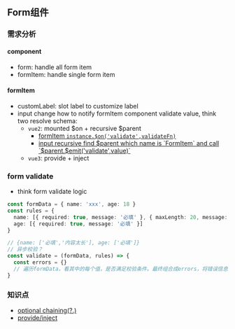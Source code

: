 ## Form组件

### 需求分析

#### component

* form: handle all form item
* formItem: handle single form item

#### formItem

* customLabel: slot label to customize label
* input change how to notify formItem component validate value, think two resolve schema:
  * `vue2`: mounted $on + recursive $parent
    * [formItem `instance.$on('validate',validateFn)`](https://github.com/wangkaiwd/js-deep/blob/5016bf9254e9f374633c549a8a6970408119d0b0/advanced/vue-usage/vue-components/src/components/el-form/el-form-item.vue#L30-L34)
    * [input recursive find $parent which name is `FormItem` and call `$parent.$emit('validate',value)`](https://github.com/wangkaiwd/js-deep/blob/5016bf9254e9f374633c549a8a6970408119d0b0/advanced/vue-usage/vue-components/src/components/el-form/el-input.vue#L26-L40)
  * `vue3`: provide + inject

### form validate

* think form validate logic

```ts
const formData = { name: 'xxx', age: 18 }
const rules = {
  name: [{ required: true, message: '必填' }, { maxLength: 20, message: '内容太长' }],
  age: [{ required: true, message: '必填' }]
}

// {name: ['必填','内容太长'], age: ['必填']}
// 异步校验？
const validate = (formData, rules) => {
  const errors = {}
  // 遍历formData，看其中的每个值，是否满足校验条件。最终组合成errors，将错误信息渲染到表单下方  
}

```

### 知识点

* [optional chaining(?.)](https://developer.mozilla.org/en-US/docs/Web/JavaScript/Reference/Operators/Optional_chaining)
* [provide/inject](https://v3.vuejs.org/guide/composition-api-provide-inject.html#provide-inject)